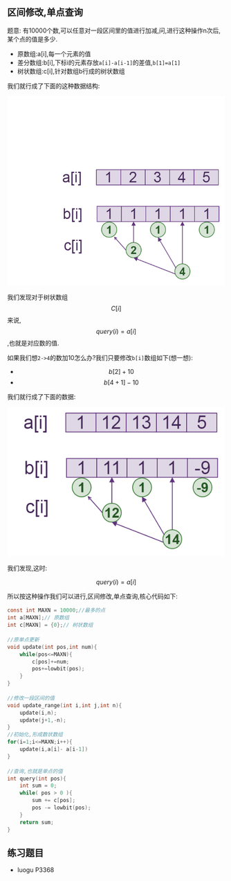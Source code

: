 ## 区间修改,单点查询


题意: 有10000个数,可以任意对一段区间里的值进行加减,问,进行这种操作n次后,某个点的值是多少.

 - 原数组:a[i],每一个元素的值
 - 差分数组:b[i],下标i的元素存放`a[i]-a[i-1]`的差值,`b[1]=a[1]`
 - 树状数组:c[i],针对数组b行成的树状数组

我们就行成了下面的这种数据结构:

![4](./bit/BITn4.png)

我们发现对于树状数组$$C[i]$$来说,$$query(i) = a[i]$$,也就是对应数的值.

如果我们想`2->4`的数加10怎么办?我们只要修改`b[i]`数组如下(想一想):

 - $$b[2]+10$$
 - $$b[4+1]-10$$

我们就行成了下面的数据:

![5](./bit/BITn6.png)

我们发现,这时:

```math
query(i) = a[i]
```

所以按这种操作我们可以进行,区间修改,单点查询,核心代码如下:

```c
const int MAXN = 10000;//最多的点
int a[MAXN];// 原数组
int c[MAXN] = {0};// 树状数组

//原单点更新
void update(int pos,int num){
    while(pos<=MAXN){
        c[pos]+=num;
        pos+=lowbit(pos);
    }
}

//修改一段区间的值
void update_range(int i,int j,int n){
    update(i,n);
    update(j+1,-n);
}
//初始化,形成数状数组
for(i=1;i<=MAXN;i++){
    update(i,a[i]- a[i-1])
}

//查询,也就是单点的值
int query(int pos){
    int sum = 0;
    while( pos > 0 ){
        sum += c[pos];
        pos -= lowbit(pos);
    }
    return sum;
}
```

## 练习题目

 - luogu P3368
